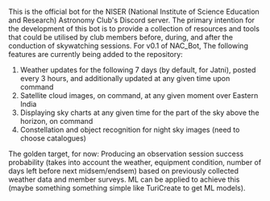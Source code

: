 This is the official bot for the NISER (National Institute of Science Education and Research) Astronomy Club's Discord server.
The primary intention for the development of this bot is to provide a collection of resources and tools that could be utilised by club members before, during, and after the conduction of skywatching sessions.
For v0.1 of NAC_Bot, The following features are currently being added to the repository:
1. Weather updates for the following 7 days (by default, for Jatni), posted every 3 hours, and additionally updated at any given time upon command
2. Satellite cloud images, on command, at any given moment over Eastern India
3. Displaying sky charts at any given time for the part of the sky above the horizon, on command
4. Constellation and object recognition for night sky images (need to choose catalogues)

The golden target, for now:
Producing an observation session success probability (takes into account the weather, equipment condition, number of days left before next midsem/endsem) based on previously collected weather data and member surveys. ML can be applied to achieve this (maybe something something simple like TuriCreate to get ML models).